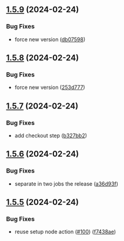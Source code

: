 ## [1.5.9](https://github.com/AlbertHernandez/typescript-library-skeleton/compare/v1.5.8...v1.5.9) (2024-02-24)


### Bug Fixes

* force new version ([db07598](https://github.com/AlbertHernandez/typescript-library-skeleton/commit/db075981b66dcaa2a44360b7d34522312ff0884a))



## [1.5.8](https://github.com/AlbertHernandez/typescript-library-skeleton/compare/v1.5.7...v1.5.8) (2024-02-24)


### Bug Fixes

* force new version ([253d777](https://github.com/AlbertHernandez/typescript-library-skeleton/commit/253d777925f5f3a89c8c9736247a568d2e669f7d))



## [1.5.7](https://github.com/AlbertHernandez/typescript-library-skeleton/compare/v1.5.6...v1.5.7) (2024-02-24)


### Bug Fixes

* add checkout step ([b327bb2](https://github.com/AlbertHernandez/typescript-library-skeleton/commit/b327bb2b7202bf152330b99b255eaab542be4363))



## [1.5.6](https://github.com/AlbertHernandez/typescript-library-skeleton/compare/v1.5.5...v1.5.6) (2024-02-24)


### Bug Fixes

* separate in two jobs the release ([a36d93f](https://github.com/AlbertHernandez/typescript-library-skeleton/commit/a36d93f365ee0d20aa4a55dcee637953abdc9d40))



## [1.5.5](https://github.com/AlbertHernandez/typescript-library-skeleton/compare/v1.5.4...v1.5.5) (2024-02-24)


### Bug Fixes

* reuse setup node action ([#100](https://github.com/AlbertHernandez/typescript-library-skeleton/issues/100)) ([f7438ae](https://github.com/AlbertHernandez/typescript-library-skeleton/commit/f7438aed1d00015a210db40040ddac875f2f7fdc))



